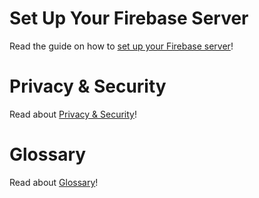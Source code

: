 # Set Up Your Firebase Server

Read the guide on how to [set up your Firebase server](./firebase-setup)!

# Privacy & Security

Read about [Privacy & Security](./privacy-and-security)!

# Glossary

Read about [Glossary](./glossary)!
